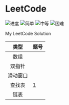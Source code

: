 # LeetCode

![进度](https://img.shields.io/badge/进度-55/1031-337ab7.svg?logo=leetcode&style=flat)  ![简单](https://img.shields.io/badge/简单-25-5cb85c.svg?style=flat)  ![中等](https://img.shields.io/badge/中等-24-f0ad4e.svg?style=flat)  ![困难](https://img.shields.io/badge/困难-6-d9534f.svg?style=flat)

My LeetCode Solution

| 类型 | 题号 |
| :--: | :-- |
| 数组 |  |
| 双指针 |  |
| 滑动窗口 |  |
| 查找表 | [1](./0001-Two_Sum) |
| 链表 |  |